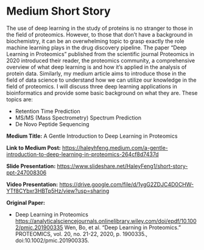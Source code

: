 # Medium Short Story

The use of deep learning in the study of proteins is no stranger to those in the field of proteomics. However, to those that don’t have a background in biochemistry, it can be an overwhelming topic to grasp exactly the role machine learning plays in the drug discovery pipeline. The paper “Deep Learning in Proteomics” published from the scientific journal Proteomics in 2020 introduced their reader, the proteomics community, a comprehensive overview of what deep learning is and how it’s applied in the analysis of protein data. Similarly, my medium article aims to introduce those in the field of data science to understand how we can utilize our knowledge in the field of proteomics. I will discuss three deep learning applications in bioinformatics and provide some basic background on what they are. These topics are:
* Retention Time Prediction
* MS/MS (Mass Spectrometry) Spectrum Prediction
* De Novo Peptide Sequencing

**Medium Title:** A Gentle Introduction to Deep Learning in Proteomics

**Link to Medium Post:** https://haleyhfeng.medium.com/a-gentle-introduction-to-deep-learning-in-proteomics-264cf8d7437d

**Slide Presentation:** https://www.slideshare.net/HaleyFeng1/short-story-ppt-247008306

**Video Presentation:** https://drive.google.com/file/d/1ygG2ZDJC4D0CHW-YTf8CYbxr3HBTp5Hz/view?usp=sharing

**Original Paper:** 
* Deep Learning in Proteomics
https://analyticalsciencejournals.onlinelibrary.wiley.com/doi/epdf/10.1002/pmic.201900335 
Wen, Bo, et al. “Deep Learning in Proteomics.” PROTEOMICS, vol. 20, no. 21-22, 2020, p. 1900335., doi:10.1002/pmic.201900335. 

